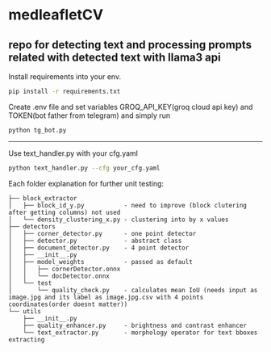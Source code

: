 # medleafletCV
repo for detecting text and processing prompts related with detected text with llama3 api
-
Install requirements into your env.
```bash
pip install -r requirements.txt
```
Create .env file and set variables GROQ_API_KEY(groq cloud api key) and TOKEN(bot father from telegram)
and simply run
```bash
python tg_bot.py
```
---
Use text_handler.py with your cfg.yaml
```bash
python text_handler.py --cfg your_cfg.yaml
```
Each folder explanation for further unit testing:
```tree
├── block_extractor               
│   ├── block_id_y.py           - need to improve (block clutering after getting columns) not used
│   └── density_clustering_x.py - clustering into by x values
├── detectors
│   ├── corner_detector.py      - one point detector
│   ├── detector.py             - abstract class
│   ├── document_detector.py    - 4 point detector
│   ├── __init__.py
│   ├── model_weights           - passed as default
│   │   ├── cornerDetector.onnx
│   │   └── docDetector.onnx
│   └── test
│       └── quality_check.py    - calculates mean IoU (needs input as image.jpg and its label as image.jpg.csv with 4 points coordinates(order doesnt matter))
└── utils
    ├── __init__.py
    ├── quality_enhancer.py     - brightness and contrast enhancer
    └── text_extractor.py       - morphology operator for text bboxes extracting
```
